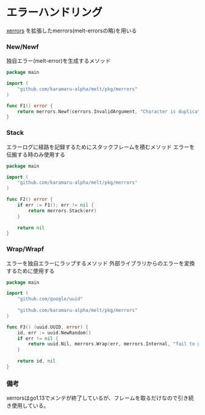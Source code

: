 エラーハンドリング
====

[xerrors](https://pkg.go.dev/golang.org/x/xerrors) を拡張したmerrors(melt-errorsの略)を用いる


### New/Newf

独自エラー(melt-error)を生成するメソッド

```go
package main

import (
    "github.com/karamaru-alpha/melt/pkg/merrors"
)

func F1() error {
    return merrors.Newf(cerrors.InvalidArgument, "Character is duplicated. ID: %q", character.ID)
}
```

### Stack
エラーログに経路を記録するためにスタックフレームを積むメソッド
エラーを伝搬する時のみ使用する

```go
package main

import (
    "github.com/karamaru-alpha/melt/pkg/merrors"
)

func F2() error {
    if err := F1(); err != nil {
        return merrors.Stack(err)
    }
	
    return nil
}
```

### Wrap/Wrapf
エラーを独自エラーにラップするメソッド
外部ライブラリからのエラーを変換するために使用する

```go
package main

import (
    "github.com/google/uuid"
	
    "github.com/karamaru-alpha/melt/pkg/merrors"
)

func F3() (uuid.UUID, error) {
    id, err := uuid.NewRandom()
    if err != nil {
        return uuid.Nil, merrors.Wrap(err, merrors.Internal, "fail to generate uuid")
    }
	
    return id, nil
}
```

### 備考

xerrorsはgo1.13でメンテが終了しているが、フレームを取るだけなので引き続き使用している。
